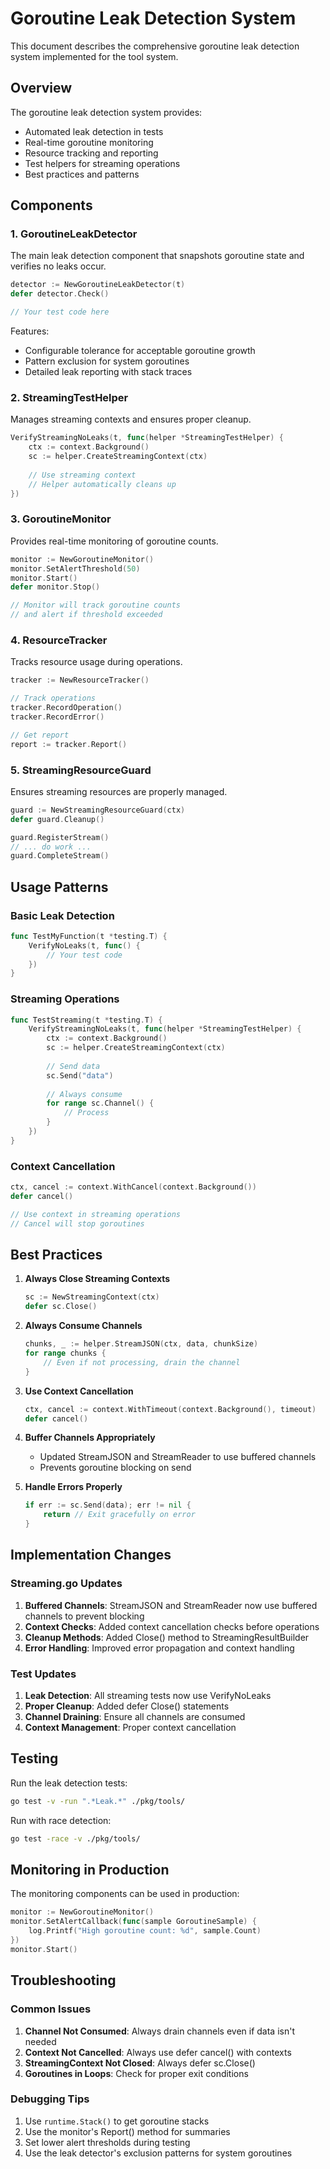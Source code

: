# Goroutine Leak Detection System

This document describes the comprehensive goroutine leak detection system implemented for the tool system.

## Overview

The goroutine leak detection system provides:
- Automated leak detection in tests
- Real-time goroutine monitoring
- Resource tracking and reporting
- Test helpers for streaming operations
- Best practices and patterns

## Components

### 1. GoroutineLeakDetector

The main leak detection component that snapshots goroutine state and verifies no leaks occur.

```go
detector := NewGoroutineLeakDetector(t)
defer detector.Check()

// Your test code here
```

Features:
- Configurable tolerance for acceptable goroutine growth
- Pattern exclusion for system goroutines
- Detailed leak reporting with stack traces

### 2. StreamingTestHelper

Manages streaming contexts and ensures proper cleanup.

```go
VerifyStreamingNoLeaks(t, func(helper *StreamingTestHelper) {
    ctx := context.Background()
    sc := helper.CreateStreamingContext(ctx)
    
    // Use streaming context
    // Helper automatically cleans up
})
```

### 3. GoroutineMonitor

Provides real-time monitoring of goroutine counts.

```go
monitor := NewGoroutineMonitor()
monitor.SetAlertThreshold(50)
monitor.Start()
defer monitor.Stop()

// Monitor will track goroutine counts
// and alert if threshold exceeded
```

### 4. ResourceTracker

Tracks resource usage during operations.

```go
tracker := NewResourceTracker()

// Track operations
tracker.RecordOperation()
tracker.RecordError()

// Get report
report := tracker.Report()
```

### 5. StreamingResourceGuard

Ensures streaming resources are properly managed.

```go
guard := NewStreamingResourceGuard(ctx)
defer guard.Cleanup()

guard.RegisterStream()
// ... do work ...
guard.CompleteStream()
```

## Usage Patterns

### Basic Leak Detection

```go
func TestMyFunction(t *testing.T) {
    VerifyNoLeaks(t, func() {
        // Your test code
    })
}
```

### Streaming Operations

```go
func TestStreaming(t *testing.T) {
    VerifyStreamingNoLeaks(t, func(helper *StreamingTestHelper) {
        ctx := context.Background()
        sc := helper.CreateStreamingContext(ctx)
        
        // Send data
        sc.Send("data")
        
        // Always consume
        for range sc.Channel() {
            // Process
        }
    })
}
```

### Context Cancellation

```go
ctx, cancel := context.WithCancel(context.Background())
defer cancel()

// Use context in streaming operations
// Cancel will stop goroutines
```

## Best Practices

1. **Always Close Streaming Contexts**
   ```go
   sc := NewStreamingContext(ctx)
   defer sc.Close()
   ```

2. **Always Consume Channels**
   ```go
   chunks, _ := helper.StreamJSON(ctx, data, chunkSize)
   for range chunks {
       // Even if not processing, drain the channel
   }
   ```

3. **Use Context Cancellation**
   ```go
   ctx, cancel := context.WithTimeout(context.Background(), timeout)
   defer cancel()
   ```

4. **Buffer Channels Appropriately**
   - Updated StreamJSON and StreamReader to use buffered channels
   - Prevents goroutine blocking on send

5. **Handle Errors Properly**
   ```go
   if err := sc.Send(data); err != nil {
       return // Exit gracefully on error
   }
   ```

## Implementation Changes

### Streaming.go Updates

1. **Buffered Channels**: StreamJSON and StreamReader now use buffered channels to prevent blocking
2. **Context Checks**: Added context cancellation checks before operations
3. **Cleanup Methods**: Added Close() method to StreamingResultBuilder
4. **Error Handling**: Improved error propagation and context handling

### Test Updates

1. **Leak Detection**: All streaming tests now use VerifyNoLeaks
2. **Proper Cleanup**: Added defer Close() statements
3. **Channel Draining**: Ensure all channels are consumed
4. **Context Management**: Proper context cancellation

## Testing

Run the leak detection tests:
```bash
go test -v -run ".*Leak.*" ./pkg/tools/
```

Run with race detection:
```bash
go test -race -v ./pkg/tools/
```

## Monitoring in Production

The monitoring components can be used in production:

```go
monitor := NewGoroutineMonitor()
monitor.SetAlertCallback(func(sample GoroutineSample) {
    log.Printf("High goroutine count: %d", sample.Count)
})
monitor.Start()
```

## Troubleshooting

### Common Issues

1. **Channel Not Consumed**: Always drain channels even if data isn't needed
2. **Context Not Cancelled**: Always use defer cancel() with contexts
3. **StreamingContext Not Closed**: Always defer sc.Close()
4. **Goroutines in Loops**: Check for proper exit conditions

### Debugging Tips

1. Use `runtime.Stack()` to get goroutine stacks
2. Use the monitor's Report() method for summaries
3. Set lower alert thresholds during testing
4. Use the leak detector's exclusion patterns for system goroutines